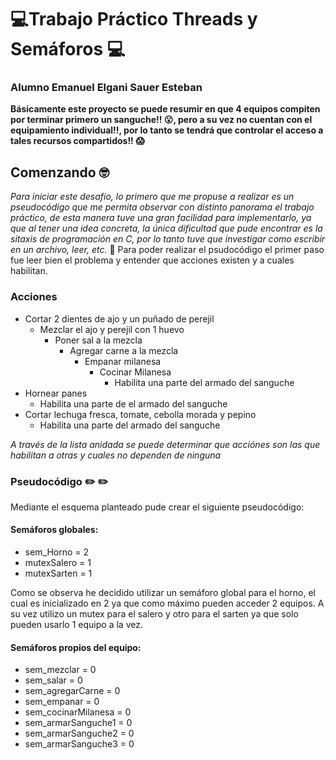 # 💻Trabajo Práctico Threads y Semáforos 💻
### Alumno Emanuel Elgani Sauer Esteban
**Básicamente este proyecto se puede resumir en que 4 equipos compiten por terminar primero un sanguche!! 😮,  pero a su vez no cuentan con el equipamiento individual!!, por lo tanto se tendrá que controlar el acceso a tales recursos compartidos!! 😱**
## Comenzando 🤓
_Para iniciar este desafío, lo primero que me propuse a realizar es un pseudocódigo que me permita observar con distinto panorama el trabajo práctico, de esta manera tuve una gran facilidad para implementarlo, ya que al tener una idea concreta, la única dificultad que pude encontrar es la sitaxis de programación en C, por lo tanto tuve que investigar como escribir en un archivo, leer, etc._ 📝
Para poder realizar el psudocódigo el primer paso fue leer bien el problema y entender que acciones existen y a cuales habilitan.

### Acciones
- Cortar 2 dientes de ajo y un puñado de perejil
  - Mezclar el ajo y perejil con 1 huevo
    - Poner sal a la mezcla
      - Agregar carne a la mezcla
        - Empanar milanesa
          - Cocinar Milanesa
            - Habilita una parte del armado del sanguche    
- Hornear panes
  - Habilita una parte de el armado del sanguche
- Cortar lechuga fresca, tomate, cebolla morada y pepino
  - Habilita una parte del armado del sanguche   

*A través de la lista anidada se puede determinar _que acciónes son las que habilitan a otras y cuales no dependen de ninguna_*

### Pseudocódigo ✏️ ✏️
Mediante el esquema planteado pude crear el siguiente pseudocódigo:
#### Semáforos globales:
- sem_Horno = 2
- mutexSalero = 1
- mutexSarten = 1

Como se observa he decidido utilizar un semáforo global para el horno, el cual es inicializado en 2 ya que como máximo pueden acceder 2 equipos. A su vez utilizo un mutex para el salero y otro para el sarten ya que solo pueden usarlo 1 equipo a la vez.
#### Semáforos propios del equipo:
- sem_mezclar = 0
- sem_salar  = 0
- sem_agregarCarne  = 0
- sem_empanar  = 0
- sem_cocinarMilanesa  = 0
- sem_armarSanguche1  = 0
- sem_armarSanguche2  = 0
- sem_armarSanguche3  = 0
